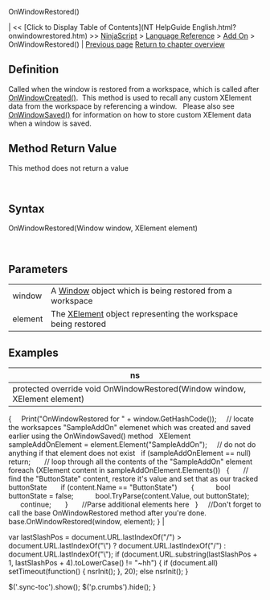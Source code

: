 ﻿










 


OnWindowRestored()







| &lt;&lt; [Click to Display Table of Contents](NT HelpGuide English.html?onwindowrestored.htm) &gt;&gt;
 [NinjaScript](ninjascript.htm) &gt; [Language Reference](language_reference_wip.htm) &gt; [Add On](add_on.htm) &gt;
OnWindowRestored() | [Previous page](onwindowdestroyed.htm)
[Return to chapter overview](add_on.htm)










Definition
----------


Called when the window is restored from a workspace, which is called after [OnWindowCreated()](onwindowcreated.htm).  This method is used to recall any custom XElement data from the workspace by referencing a window.   Please also see [OnWindowSaved()](onwindowsaved.htm) for information on how to store custom XElement data when a window is saved.



Method Return Value
-------------------


This method does not return a value


 


Syntax
------


OnWindowRestored(Window window, XElement element)


 


Parameters
----------




|  |  |
| --- | --- |
| window | A [Window](https://msdn.microsoft.com/en-us/library/system.windows.window(v=vs.110).aspx) object which is being restored from a workspace |
| element | The [XElement](https://msdn.microsoft.com/en-us/library/system.xml.linq.xelement(v=vs.110).aspx) object representing the workspace being restored |





Examples
--------




| ns |
| --- |
| protected override void OnWindowRestored(Window window, XElement element)
{   
   Print("OnWindowRestored for " + window.GetHashCode()); 
 
   // locate the worksapces "SampleAddOn" elemenet which was created and saved earlier using the OnWindowSaved() method
   XElement sampleAddOnElement = element.Element("SampleAddOn");
 
   // do not do anything if that element does not exist
   if (sampleAddOnElement == null)
     return;
 
     // loop through all the contents of the "SampleAddOn" element
   foreach (XElement content in sampleAddOnElement.Elements())
   {
       // find the "ButtonState" content, restore it's value and set that as our tracked buttonState
       if (content.Name == "ButtonState")
       {
           bool buttonState = false;
           bool.TryParse(content.Value, out buttonState);
             continue;
       }
       //Parse additional elements here
   }
 
   //Don't forget to call the base OnWindowRestored method after you're done.  
   base.OnWindowRestored(window, element);
} |






 
 var lastSlashPos = document.URL.lastIndexOf("/") &gt; document.URL.lastIndexOf("\\") ? document.URL.lastIndexOf("/") : document.URL.lastIndexOf("\\");
 if (document.URL.substring(lastSlashPos + 1, lastSlashPos + 4).toLowerCase() != "~hh") {
 if (document.all) setTimeout(function() {
 nsrInit();
 }, 20);
 else nsrInit();
 }
 
 
 $('.sync-toc').show();
 $('p.crumbs').hide();
 }
 
 
 



